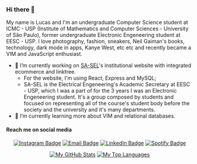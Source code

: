 ### Hi there 👋

My name is Lucas and I'm an undergraduate Computer Science student at ICMC - USP (Institute of Mathematics and Computer Sciences - University of São Paulo), former undergraduate Electronic Engeneering student at EESC - USP. I love photography, fashion, sneakers, Neil Gaiman's books, technology, dark mode in apps, Kanye West, etc etc and recently became a VIM and JavaScript enthusiast.


- 🔭 I’m currently working on [SA-SEL](https://github.com/sa-sel/)'s institutional website with integrated ecommerce and linktree. 
  - For the website, I'm using React, Express and MySQL;
  - SA-SEL is the Electrical Engeneering's Academic Secretary at EESC - USP, which I was a part of for the 3 years I was an Electronic Engeneering student. It's a group composed by students and focused on representing all of the course's student body before the society and the university and it's many departments.
- 🌱 I’m currently learning more about VIM and relational databases.

#### Reach me on social media
<div align="center">

<a href="https://www.instagram.com/vvianalucas/"><img src="https://img.shields.io/static/v1?label=Instagram&message=@vvianalucas&style=social&logo=instagram" alt="Instagram Badge"></a>
<a href="mailto:lucasviana@usp.br"><img src="https://img.shields.io/static/v1?label=Email&message=lucasviana@usp.br&style=social&logo=gmail" alt="Email Badge"></a>
<a href="https://www.linkedin.com/in/lucasvianavilela/"><img src="https://img.shields.io/static/v1?label=LinkedIn&message=Lucas%20Viana%20Vilela&style=social&logo=linkedin" alt="LinkedIn Badge"></a>
<a href="https://open.spotify.com/user/12143554604?si=be1d339b66a148ab/"><img src="https://img.shields.io/static/v1?label=Spotify&message=Lucas%20Viana&style=social&logo=spotify" alt="Spotify Badge"></a>

</div>

<div align="center">
  
[![My GitHub Stats](https://github-readme-stats.vercel.app/api?username=lucasvianav&theme=radical&count_private=true&show_icons=truel&hide=prs)](https://github.com/anuraghazra/github-readme-stats)
[![My Top Languages](https://github-readme-stats.vercel.app/api/top-langs/?username=lucasvianav&theme=radical&layout=compact)](https://github.com/anuraghazra/github-readme-stats)

</div>

